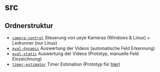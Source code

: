 # src

## Ordnerstruktur

- [`camera-control`](camera-control) Steuerung von ueye Kameras (Windows & Linux) + Ledrunner (nur Linux)
- [`eval-dynamic`](eval-dynamic) Auswertung der Videos (automatische Feld Erkennung)
- [`eval-static`](eval-static) Auswertung der Videos (Prototyp, manuelle Feld Einzeichnung)
- [`timer-estimator`](timer-estimator) Timer Estimation (Prototyp für [hier](../ledrunner/sw-ledrunner/Core/Src/timer_estimator.c))

